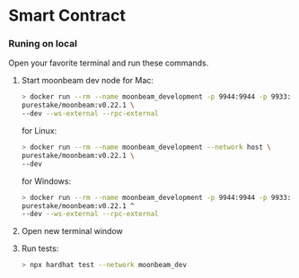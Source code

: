 # Smart Contract

### Runing on local

Open your favorite terminal and run these commands.

 1. Start moonbeam dev node
     for Mac:
    ```sh
    > docker run --rm --name moonbeam_development -p 9944:9944 -p 9933:9933 \
    purestake/moonbeam:v0.22.1 \
    --dev --ws-external --rpc-external
    ```
    for Linux:
    ```sh
    > docker run --rm --name moonbeam_development --network host \
    purestake/moonbeam:v0.22.1 \
    --dev
    ```
    for Windows:
    ```sh
    > docker run --rm --name moonbeam_development -p 9944:9944 -p 9933:9933 ^
    purestake/moonbeam:v0.22.1 ^
    --dev --ws-external --rpc-external
    ```


2. Open new terminal window

3. Run tests:
    ```sh
    > npx hardhat test --network moonbeam_dev
    ```
